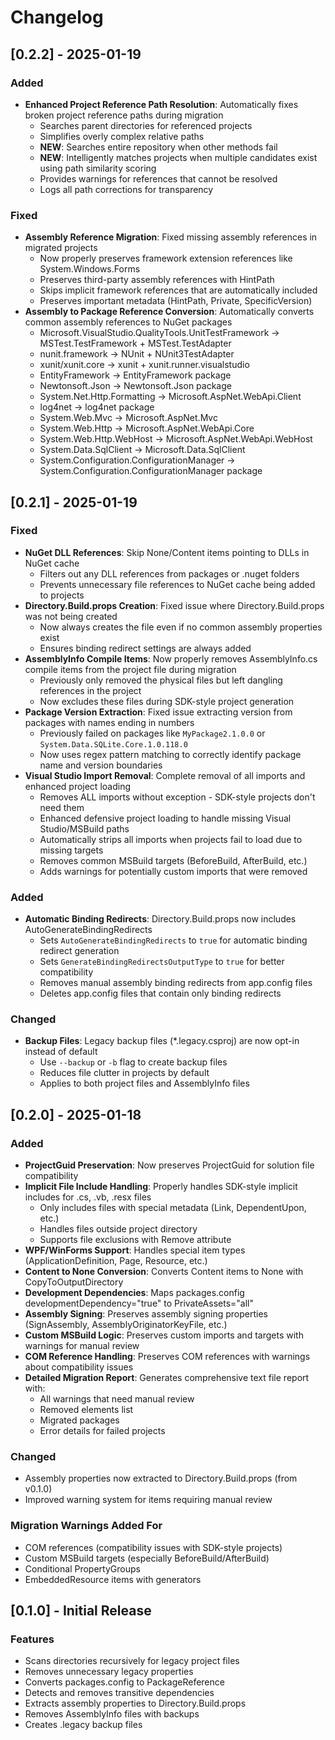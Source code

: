 # Changelog

## [0.2.2] - 2025-01-19

### Added
- **Enhanced Project Reference Path Resolution**: Automatically fixes broken project reference paths during migration
  - Searches parent directories for referenced projects
  - Simplifies overly complex relative paths
  - **NEW**: Searches entire repository when other methods fail
  - **NEW**: Intelligently matches projects when multiple candidates exist using path similarity scoring
  - Provides warnings for references that cannot be resolved
  - Logs all path corrections for transparency

### Fixed
- **Assembly Reference Migration**: Fixed missing assembly references in migrated projects
  - Now properly preserves framework extension references like System.Windows.Forms
  - Preserves third-party assembly references with HintPath
  - Skips implicit framework references that are automatically included
  - Preserves important metadata (HintPath, Private, SpecificVersion)
- **Assembly to Package Reference Conversion**: Automatically converts common assembly references to NuGet packages
  - Microsoft.VisualStudio.QualityTools.UnitTestFramework → MSTest.TestFramework + MSTest.TestAdapter
  - nunit.framework → NUnit + NUnit3TestAdapter
  - xunit/xunit.core → xunit + xunit.runner.visualstudio
  - EntityFramework → EntityFramework package
  - Newtonsoft.Json → Newtonsoft.Json package
  - System.Net.Http.Formatting → Microsoft.AspNet.WebApi.Client
  - log4net → log4net package
  - System.Web.Mvc → Microsoft.AspNet.Mvc
  - System.Web.Http → Microsoft.AspNet.WebApi.Core
  - System.Web.Http.WebHost → Microsoft.AspNet.WebApi.WebHost
  - System.Data.SqlClient → Microsoft.Data.SqlClient
  - System.Configuration.ConfigurationManager → System.Configuration.ConfigurationManager package

## [0.2.1] - 2025-01-19

### Fixed
- **NuGet DLL References**: Skip None/Content items pointing to DLLs in NuGet cache
  - Filters out any DLL references from packages or .nuget folders
  - Prevents unnecessary file references to NuGet cache being added to projects
- **Directory.Build.props Creation**: Fixed issue where Directory.Build.props was not being created
  - Now always creates the file even if no common assembly properties exist
  - Ensures binding redirect settings are always added
- **AssemblyInfo Compile Items**: Now properly removes AssemblyInfo.cs compile items from the project file during migration
  - Previously only removed the physical files but left dangling references in the project
  - Now excludes these files during SDK-style project generation
- **Package Version Extraction**: Fixed issue extracting version from packages with names ending in numbers
  - Previously failed on packages like `MyPackage2.1.0.0` or `System.Data.SQLite.Core.1.0.118.0`
  - Now uses regex pattern matching to correctly identify package name and version boundaries
- **Visual Studio Import Removal**: Complete removal of all imports and enhanced project loading
  - Removes ALL imports without exception - SDK-style projects don't need them
  - Enhanced defensive project loading to handle missing Visual Studio/MSBuild paths
  - Automatically strips all imports when projects fail to load due to missing targets
  - Removes common MSBuild targets (BeforeBuild, AfterBuild, etc.)
  - Adds warnings for potentially custom imports that were removed

### Added
- **Automatic Binding Redirects**: Directory.Build.props now includes AutoGenerateBindingRedirects
  - Sets `AutoGenerateBindingRedirects` to `true` for automatic binding redirect generation
  - Sets `GenerateBindingRedirectsOutputType` to `true` for better compatibility
  - Removes manual assembly binding redirects from app.config files
  - Deletes app.config files that contain only binding redirects

### Changed
- **Backup Files**: Legacy backup files (*.legacy.csproj) are now opt-in instead of default
  - Use `--backup` or `-b` flag to create backup files
  - Reduces file clutter in projects by default
  - Applies to both project files and AssemblyInfo files

## [0.2.0] - 2025-01-18

### Added
- **ProjectGuid Preservation**: Now preserves ProjectGuid for solution file compatibility
- **Implicit File Include Handling**: Properly handles SDK-style implicit includes for .cs, .vb, .resx files
  - Only includes files with special metadata (Link, DependentUpon, etc.)
  - Handles files outside project directory
  - Supports file exclusions with Remove attribute
- **WPF/WinForms Support**: Handles special item types (ApplicationDefinition, Page, Resource, etc.)
- **Content to None Conversion**: Converts Content items to None with CopyToOutputDirectory
- **Development Dependencies**: Maps packages.config developmentDependency="true" to PrivateAssets="all"
- **Assembly Signing**: Preserves assembly signing properties (SignAssembly, AssemblyOriginatorKeyFile, etc.)
- **Custom MSBuild Logic**: Preserves custom imports and targets with warnings for manual review
- **COM Reference Handling**: Preserves COM references with warnings about compatibility issues
- **Detailed Migration Report**: Generates comprehensive text file report with:
  - All warnings that need manual review
  - Removed elements list
  - Migrated packages
  - Error details for failed projects

### Changed
- Assembly properties now extracted to Directory.Build.props (from v0.1.0)
- Improved warning system for items requiring manual review

### Migration Warnings Added For
- COM references (compatibility issues with SDK-style projects)
- Custom MSBuild targets (especially BeforeBuild/AfterBuild)
- Conditional PropertyGroups
- EmbeddedResource items with generators

## [0.1.0] - Initial Release

### Features
- Scans directories recursively for legacy project files
- Removes unnecessary legacy properties
- Converts packages.config to PackageReference
- Detects and removes transitive dependencies
- Extracts assembly properties to Directory.Build.props
- Removes AssemblyInfo files with backups
- Creates .legacy backup files
